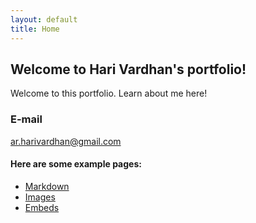 ```yaml
---
layout: default
title: Home
---
```


## Welcome to Hari Vardhan's portfolio!

Welcome to this portfolio. Learn about me here!

### E-mail
ar.harivardhan@gmail.com

#### Here are some example pages:

- [Markdown](02-markdown-examples)
- [Images](03-images-examples)
- [Embeds](04-embeds-examples)
